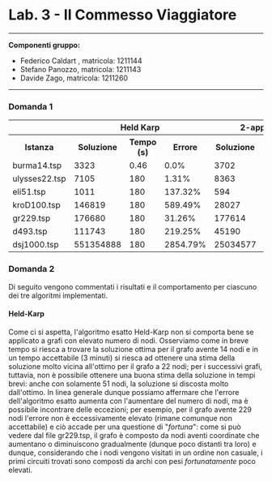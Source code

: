 # Lab. 3 - Il Commesso Viaggiatore

***
**Componenti gruppo:**

- Federico Caldart , matricola: 1211144
- Stefano Panozzo, matricola: 1211143
- Davide Zago, matricola: 1211260

***

### Domanda 1

<table>
  <tr>
  <th></th>
  <th colspan="3">Held Karp</th>
  <th colspan="3">2-approssimato</th>
  <th colspan="3"> Euristica costruttiva</th>
  </tr>
  <tr>
    <th>Istanza</th>
    <th>Soluzione</th>
    <th>Tempo (s) </th>
    <th>Errore</th>
    <th>Soluzione</th>
    <th>Tempo (s) </th>
    <th>Errore</th>
    <th>Soluzione</th>
    <th>Tempo (s) </th>
    <th>Errore</th>
  </tr>
  <tr>
     <td>burma14.tsp</td>
     <td>3323</td>
     <td>0.46</td>
     <td>0.0%</td>
     <td>3702</td>
     <td>0.0</td>
     <td>11.41%</td>
     <td></td>
     <td></td>
     <td></td>
  </tr>
  <tr>
     <td>ulysses22.tsp</td>
     <td>7105</td>
     <td>180</td>
     <td>1.31%</td>
     <td>8363</td>
     <td>0.0</td>
     <td>19.25%</td>
     <td></td>
     <td></td>
     <td></td>
  </tr>
  <tr>
     <td>eli51.tsp</td>
     <td>1011</td>
     <td>180</td>
     <td>137.32%</td>
     <td>594</td>
     <td>0.01</td>
     <td>39.44%</td>
     <td></td>
     <td></td>
     <td></td>
  </tr>
  <tr>
     <td>kroD100.tsp</td>
     <td>146819</td>
     <td>180</td>
     <td>589.49%</td>
     <td>28027</td>
     <td>0.02</td>
     <td>31.62%</td>
     <td></td>
     <td></td>
     <td></td>
  </tr>
  <tr>
     <td>gr229.tsp</td>
     <td>176680</td>
     <td>180</td>
     <td>31.26%</td>
     <td>177614</td>
     <td>0.13</td>
     <td>31.95%</td>
     <td></td>
     <td></td>
     <td></td>
  </tr>
  <tr>
     <td>d493.tsp</td>
     <td>111743</td>
     <td>180</td>
     <td>219.25%</td>
     <td>45190</td>
     <td>0.72</td>
     <td>29.11%</td>
     <td></td>
     <td></td>
     <td></td>
  </tr>
  <tr>
     <td>dsj1000.tsp</td>
     <td>551354888</td>
     <td>180</td>
     <td>2854.79%</td>
     <td>25034577</td>
     <td>3.2</td>
     <td>34.16%</td>
     <td></td>
     <td></td>
     <td></td>
  </tr>
  
  
</table>

### Domanda 2

Di seguito vengono commentati i risultati e il comportamento per ciascuno dei tre algoritmi implementati.

#### Held-Karp
Come ci si aspetta, l'algoritmo esatto Held-Karp non si comporta bene se applicato a grafi con elevato numero di nodi.
Osserviamo come in breve tempo si riesca a trovare la soluzione ottima per il grafo avente 14 nodi e in un tempo accettabile (3 minuti) si riesca ad ottenere una stima della soluzione molto vicina all'ottimo per il grafo a 22 nodi; per i successivi grafi, tuttavia, non è possibile ottenere una buona stima della soluzione in tempi brevi: anche con solamente 51 nodi, la soluzione si discosta molto dall'ottimo.
In linea generale dunque possiamo affermare che l'errore dell'algoritmo esatto aumenta con l'aumentare del numero di nodi, ma è possibile incontrare delle eccezioni; per esempio, per il grafo avente 229 nodi l'errore non è eccessivamente elevato (rimane comunque non accettabile) e ciò accade per una questione di "*fortuna*": come si può vedere dal file gr229.tsp, il grafo è composto da nodi aventi coordinate che aumentano o diminuiscono gradualmente (dunque poco distanti tra loro) e dunque, considerando che i nodi vengono visitati in un ordine non casuale, i primi circuiti trovati sono composti da archi con pesi *fortunatamente* poco elevati.













